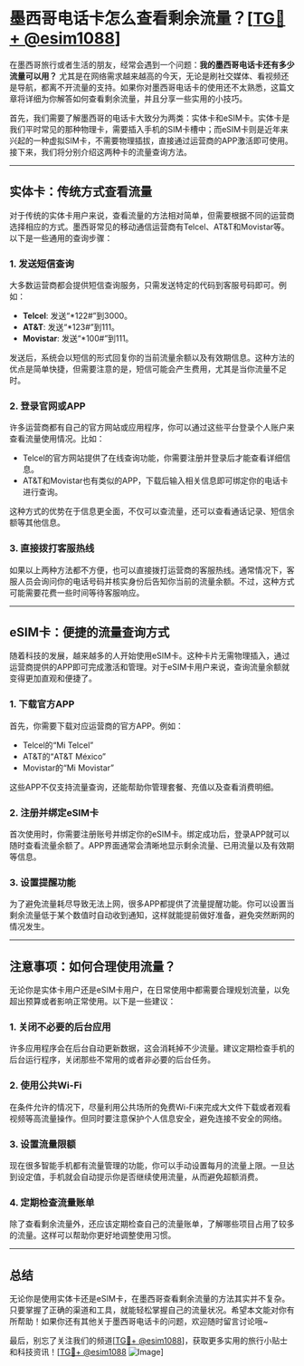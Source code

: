 # 墨西哥电话卡怎么查看剩余流量？[[TG💪+ @esim1088](https://t.me/s/esim1088)]

在墨西哥旅行或者生活的朋友，经常会遇到一个问题：**我的墨西哥电话卡还有多少流量可以用？** 尤其是在网络需求越来越高的今天，无论是刷社交媒体、看视频还是导航，都离不开流量的支持。如果你对墨西哥电话卡的使用还不太熟悉，这篇文章将详细为你解答如何查看剩余流量，并且分享一些实用的小技巧。

首先，我们需要了解墨西哥的电话卡大致分为两类：实体卡和eSIM卡。实体卡是我们平时常见的那种物理卡，需要插入手机的SIM卡槽中；而eSIM卡则是近年来兴起的一种虚拟SIM卡，不需要物理插拔，直接通过运营商的APP激活即可使用。接下来，我们将分别介绍这两种卡的流量查询方法。

---

## 实体卡：传统方式查看流量

对于传统的实体卡用户来说，查看流量的方法相对简单，但需要根据不同的运营商选择相应的方式。墨西哥常见的移动通信运营商有Telcel、AT&T和Movistar等。以下是一些通用的查询步骤：

### 1. 发送短信查询
大多数运营商都会提供短信查询服务，只需发送特定的代码到客服号码即可。例如：
- **Telcel**: 发送“*122#”到3000。
- **AT&T**: 发送“*123#”到111。
- **Movistar**: 发送“*100#”到111。

发送后，系统会以短信的形式回复你的当前流量余额以及有效期信息。这种方法的优点是简单快捷，但需要注意的是，短信可能会产生费用，尤其是当你流量不足时。

### 2. 登录官网或APP
许多运营商都有自己的官方网站或应用程序，你可以通过这些平台登录个人账户来查看流量使用情况。比如：
- Telcel的官方网站提供了在线查询功能，你需要注册并登录后才能查看详细信息。
- AT&T和Movistar也有类似的APP，下载后输入相关信息即可绑定你的电话卡进行查询。

这种方式的优势在于信息更全面，不仅可以查流量，还可以查看通话记录、短信余额等其他信息。

### 3. 直接拨打客服热线
如果以上两种方法都不方便，也可以直接拨打运营商的客服热线。通常情况下，客服人员会询问你的电话号码并核实身份后告知你当前的流量余额。不过，这种方式可能需要花费一些时间等待客服响应。

---

## eSIM卡：便捷的流量查询方式

随着科技的发展，越来越多的人开始使用eSIM卡。这种卡片无需物理插入，通过运营商提供的APP即可完成激活和管理。对于eSIM卡用户来说，查询流量余额就变得更加直观和便捷了。

### 1. 下载官方APP
首先，你需要下载对应运营商的官方APP。例如：
- Telcel的“Mi Telcel”
- AT&T的“AT&T México”
- Movistar的“Mi Movistar”

这些APP不仅支持流量查询，还能帮助你管理套餐、充值以及查看消费明细。

### 2. 注册并绑定eSIM卡
首次使用时，你需要注册账号并绑定你的eSIM卡。绑定成功后，登录APP就可以随时查看流量余额了。APP界面通常会清晰地显示剩余流量、已用流量以及有效期等信息。

### 3. 设置提醒功能
为了避免流量耗尽导致无法上网，很多APP都提供了流量提醒功能。你可以设置当剩余流量低于某个数值时自动收到通知，这样就能提前做好准备，避免突然断网的情况发生。

---

## 注意事项：如何合理使用流量？

无论你是实体卡用户还是eSIM卡用户，在日常使用中都需要合理规划流量，以免超出预算或者影响正常使用。以下是一些建议：

### 1. 关闭不必要的后台应用
许多应用程序会在后台自动更新数据，这会消耗掉不少流量。建议定期检查手机的后台运行程序，关闭那些不常用的或者非必要的后台任务。

### 2. 使用公共Wi-Fi
在条件允许的情况下，尽量利用公共场所的免费Wi-Fi来完成大文件下载或者观看视频等高流量操作。但同时要注意保护个人信息安全，避免连接不安全的网络。

### 3. 设置流量限额
现在很多智能手机都有流量管理的功能，你可以手动设置每月的流量上限。一旦达到设定值，手机就会自动提示你是否继续使用流量，从而避免超额消费。

### 4. 定期检查流量账单
除了查看剩余流量外，还应该定期检查自己的流量账单，了解哪些项目占用了较多的流量。这样可以帮助你更好地调整使用习惯。

---

## 总结

无论你是使用实体卡还是eSIM卡，在墨西哥查看剩余流量的方法其实并不复杂。只要掌握了正确的渠道和工具，就能轻松掌握自己的流量状况。希望本文能对你有所帮助！如果你还有其他关于墨西哥电话卡的问题，欢迎随时留言讨论哦~

最后，别忘了关注我们的频道[[TG💪+ @esim1088](https://t.me/s/esim1088)]，获取更多实用的旅行小贴士和科技资讯！[[TG💪+ @esim1088](https://t.me/s/esim1088) ![Image](https://i.postimg.cc/4NQfJmqS/Snipaste-2025-05-13-00-14-12.png)]